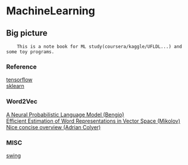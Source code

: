MachineLearning
===============================

Big picture
------------------------------
		This is a note book for ML study(coursera/kaggle/UFLDL...) and some toy programs.

### Reference
[tensorflow]( https://www.tensorflow.org/)<br/>
[sklearn](http://scikit-learn.org/stable/index.html)<br/>

### Word2Vec
[A Neural Probabilistic Language Model (Bengio)](http://jmlr.org/papers/volume3/bengio03a/bengio03a.pdf)<br/>
[Efficient Estimation of Word Representations in Vector Space (Mikolov)](https://arxiv.org/pdf/1301.3781.pdf)<br/>
[Nice concise overview (Adrian Colyer)](https://blog.acolyer.org/2016/04/21/the-amazing-power-of-word-vectors/)<br/>

### MISC
[swing](http://www.swig.org/Doc1.3/Python.html)<br/>
